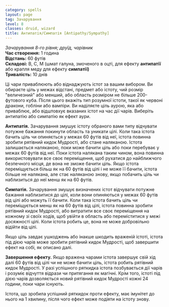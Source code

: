 ```yaml
---
category: spells
layout: page
tag: Зачарування
level: 8
classes: druid, wizard
title: Антипатія/Симпатія [Antipathy/Sympathy]
---
```


_Зачарування 8-го рівня; друїд, чарівник_   
**Час створення:** 1 година    
**Відстань:** 60 футів   
**Складові:** В, С, М (шмат галуна, змоченого в оцті, для ефекту **антипатії** або крапля меду для ефекту **симпатії)**   
**Тривалість:** 10 днів  

Ці чари приваблюють або віднаджують істот за вашим вибором. Ви обираєте ціль у межах відстані, предмет або істоту, чий розмір "величезний" або менший, або область розміром не більше 200-футового куба. Після цього вкажіть тип розумної істоти, такої як червоні дракони, гобліни або вампіри. Ви наділяєте ціль аурою, яка або приваблює, або відштовхує вказаних істот на час дії чарів. Виберіть антипатію або симпатію як ефект аури.    

**Антипатія.** Зачарування змушує істоту обраного вами типу відчувати потужне бажання покинути область та уникати цілі. Коли така істота бачить ціль чи опиняється у межах 60 футів від неї, істота повинна зробити рятівний кидок Мудрості, або стане наляканою. Істота залишається наляканою, поки може бачити ціль або поки перебуває у межах 60 футів від неї. Поки істота налякана таким чином, вона повинна використовувати все своє переміщення, щоб рухатися до найближчого безпечного місця, де вона не зможе бачити ціль. Якщо істота переміщується більш як на 60 футів від цілі і не може її бачити, істота більше не налякана, але стає наляканою знову, якщо побачить ціль чи наблизиться до неї менш як на 60 футів.   

**Симпатія.** Зачарування змушує визначених істот відчувати потужне бажання наблизитися до цілі, коли вони опиняються у межах 60 футів від цілі або можуть її бачити. Коли така істота бачить ціль чи переміщується менш як на 60 футів від цілі, істота повинна зробити рятівний кидок Мудрості, або витратити все своє переміщення на кожному зі своїх ходів, щоб увійти в область або переміститися у межі досяжності цілі. Коли істота робить це, вона не може добровільно відійти від цілі.    

Якщо ціль завдає ушкоджень або інакше шкодить враженій істоті, істота під дією чарів може зробити рятівний кидок Мудрості, щоб завершити ефект на собі, як описано далі.    

**Завершення ефекту.** Якщо вражена чарами істота завершує свій хід далі 60 футів від цілі чи не може бачити ціль, істота робить рятівний кидок Мудрості. У разі успішного ряткидка істота позбувається дії чарів і розуміє відчуття відрази чи притягання як магічні. Крім того, істоті під дією чарів дозволяється новий рятівний кидок Мудрості кожні 24 години, поки чари існують.    

Істота, що зробила успішний ряткидок проти ефекту, має імунітет до нього на 1 хвилину, після чого ефект може подіяти на істоту знову. 
